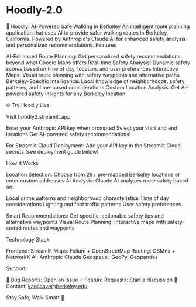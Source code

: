 # Hoodly-2.0
🥷 Hoodly: AI-Powered Safe Walking in Berkeley
An intelligent route planning application that uses AI to provide safer walking routes in Berkeley, California. Powered by Anthropic's Claude AI for enhanced safety analysis and personalized recommendations.
Features

AI-Enhanced Route Planning: Get personalized safety recommendations beyond what Google Maps offers
Real-time Safety Analysis: Dynamic safety scores based on time of day, location, and user preferences
Interactive Maps: Visual route planning with safety waypoints and alternative paths
Berkeley-Specific Intelligence: Local knowledge of neighborhoods, safety patterns, and time-based considerations
Custom Location Analysis: Get AI-powered safety insights for any Berkeley location

🌐 Try Hoodly Live

Visit hoodly2.streamlit.app

Enter your Anthropic API key when prompted
Select your start and end locations
Get AI-powered safety recommendations!

For Streamlit Cloud Deployment: Add your API key in the Streamlit Cloud secrets (see deployment guide below)

How It Works

Location Selection: Choose from 29+ pre-mapped Berkeley locations or enter custom addresses
AI Analysis: Claude AI analyzes route safety based on:

Local crime patterns and neighborhood characteristics
Time of day considerations
Lighting and foot traffic patterns
User safety preferences

Smart Recommendations: Get specific, actionable safety tips and alternative waypoints
Visual Route Planning: Interactive maps with safety-coded routes and waypoints

Technology Stack

Frontend: Streamlit
Maps: Folium + OpenStreetMap
Routing: OSMnx + NetworkX
AI: Anthropic Claude
Geospatial: GeoPy, Geopandas

Support

🐛 Bug Reports: Open an issue
💡 Feature Requests: Start a discussion
📧 Contact: kapildave@berkeley.edu

Stay Safe, Walk Smart 🥷
